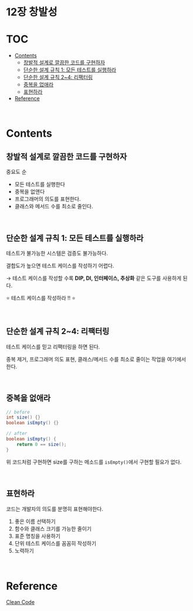 # 12장 창발성

# TOC

- [Contents](#contents)
  * [창발적 설계로 깔끔한 코드를 구현하자](#창발적-설계로-깔끔한-코드를-구현하자)
  * [단순한 설계 규칙 1: 모든 테스트를 실행하라](#단순한-설계-규칙-1:-모든-테스트를-실행하라)
  * [단순한 설계 규칙 2~4: 리팩터링](#단순한-설계-규칙-2~4:-리팩터링)
  * [중복을 없애라](#중복을-없애라)
  * [표현하라](#표현하라)
- [Reference](#reference)

<br>

# Contents

## 창발적 설계로 깔끔한 코드를 구현하자

중요도 순

- 모든 테스트를 실행한다
- 중복을 없앤다
- 프로그래머의 의도를 표현한다.
- 클래스와 메서드 수를 최소로 줄인다.

<br>

## 단순한 설계 규칙 1: 모든 테스트를 실행하라

테스트가 불가능한 시스템은 검증도 불가능하다.

결합도가 높으면 테스트 케이스를 작성하기 어렵다.

→ 테스트 케이스를 작성할 수록 **DIP, DI, 인터페이스, 추상화** 같은 도구를 사용하게 된다.

⭐ 테스트 케이스를 작성하라 !! ⭐

<br>

## 단순한 설계 규칙 2~4: 리팩터링

테스트 케이스를 믿고 리팩터링을 하면 된다.

중복 제거, 프로그래머 의도 표현, 클래스/메서드 수를 최소로 줄이는 작업을 여기에서 한다.

<br>

## 중복을 없애라

```java
// before
int size() {}
boolean isEmpty() {}

// after
boolean isEmpty() {
	return 0 == size();
} 
```

위 코드처럼 구현하면 size를 구하는 메소드를 `isEmpty()`에서 구현할 필요가 없다.

<br>

## 표현하라

코드는 개발자의 의도를 분명히 표현해야한다.

1. 좋은 이름 선택하기
2. 함수와 클래스 크기를 가능한 줄이기
3. 표준 명칭을 사용하기
4. 단위 테스트 케이스를 꼼꼼히 작성하기
5. 노력하기



<br>

# Reference

[Clean Code](https://book.naver.com/bookdb/book_detail.nhn?bid=7390287)